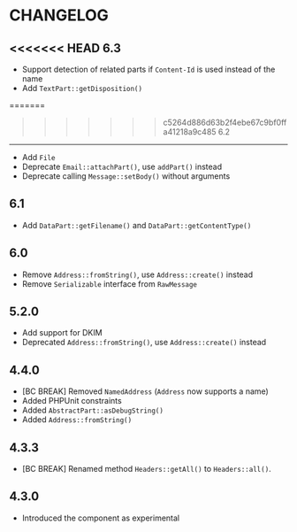 CHANGELOG
=========

<<<<<<< HEAD
6.3
---

 * Support detection of related parts if `Content-Id` is used instead of the name
 * Add `TextPart::getDisposition()`

=======
>>>>>>> c5264d886d63b2f4ebe67c9bf0ffa41218a9c485
6.2
---

 * Add `File`
 * Deprecate `Email::attachPart()`, use `addPart()` instead
 * Deprecate calling `Message::setBody()` without arguments

6.1
---

 * Add `DataPart::getFilename()` and `DataPart::getContentType()`

6.0
---

 * Remove `Address::fromString()`, use `Address::create()` instead
 * Remove `Serializable` interface from `RawMessage`

5.2.0
-----

 * Add support for DKIM
 * Deprecated `Address::fromString()`, use `Address::create()` instead

4.4.0
-----

 * [BC BREAK] Removed `NamedAddress` (`Address` now supports a name)
 * Added PHPUnit constraints
 * Added `AbstractPart::asDebugString()`
 * Added `Address::fromString()`

4.3.3
-----

 * [BC BREAK] Renamed method `Headers::getAll()` to `Headers::all()`.

4.3.0
-----

 * Introduced the component as experimental
